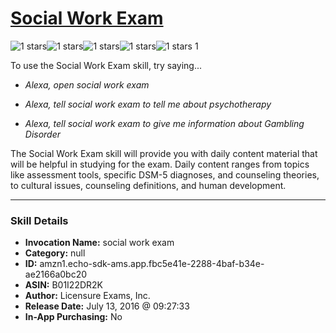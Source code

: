 # [Social Work Exam](http://alexa.amazon.com/#skills/amzn1.echo-sdk-ams.app.fbc5e41e-2288-4baf-b34e-ae2166a0bc20)
![1 stars](../../images/ic_star_black_18dp_1x.png)![1 stars](../../images/ic_star_border_black_18dp_1x.png)![1 stars](../../images/ic_star_border_black_18dp_1x.png)![1 stars](../../images/ic_star_border_black_18dp_1x.png)![1 stars](../../images/ic_star_border_black_18dp_1x.png) 1

To use the Social Work Exam skill, try saying...

* *Alexa, open social work exam*

* *Alexa, tell social work exam to tell me about psychotherapy*

* *Alexa, tell social work exam to give me information about Gambling Disorder*

The Social Work Exam skill will provide you with daily content material that will be helpful in studying for the exam. Daily content ranges from topics like assessment tools, specific DSM-5 diagnoses, and counseling theories, to cultural issues, counseling definitions, and human development.

***

### Skill Details

* **Invocation Name:** social work exam
* **Category:** null
* **ID:** amzn1.echo-sdk-ams.app.fbc5e41e-2288-4baf-b34e-ae2166a0bc20
* **ASIN:** B01I22DR2K
* **Author:** Licensure Exams, Inc.
* **Release Date:** July 13, 2016 @ 09:27:33
* **In-App Purchasing:** No
